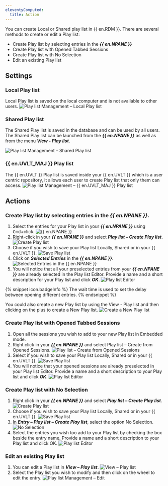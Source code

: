 ```yaml
---
eleventyComputed:
  title: Action
---
```

You can create Local or Shared play list in {{ en.RDM }}. There are several methods to create or edit a Play list:

* Create Play list by selecting entries in the ***{{ en.NPANE }}***
* Create Play list with Opened Tabbed Sessions
* Create Play list with No Selection
* Edit an existing Play list

## Settings

### Local Play list

Local Play list is saved on the local computer and is not available to other users.
![Play list Management – Local Play list](https://cdnweb.devolutions.net/docs/en/rdm/mac/clip10360.png)

### Shared Play list

The Shared Play list is saved in the database and can be used by all users. The Shared Play list can be launched from the ***{{ en.NPANE }}*** as well as from the menu ***View - Play list***.

![Play list Management – Shared Play list](https://cdnweb.devolutions.net/docs/en/rdm/mac/clip10361.png)

### {{ en.UVLT_MAJ }} Play list

The {{ en.UVLT }} Play list is saved inside your {{ en.UVLT }} which is a user centric repository, it allows each user to create Play list that only them can access.
![Play list Management – {{ en.UVLT_MAJ }} Play list](https://cdnweb.devolutions.net/docs/en/rdm/mac/clip10362.png)

## Actions

### Create Play list by selecting entries in the ***{{ en.NPANE }}***.

1. Select the entries for your Play list in your ***{{ en.NPANE }}*** using <kbd>Cmd</kbd>+click.
![{{ en.NPANE }}](https://cdnweb.devolutions.net/docs/en/rdm/mac/clip10111.png)
1. Right-click in your ***{{ en.NPANE }}*** and select ***Play list – Create Play list***.
![Create Play list](https://cdnweb.devolutions.net/docs/en/rdm/mac/clip10363.png)
1. Choose if you wish to save your Play list Locally, Shared or in your {{ en.UVLT }}.
![Save Play list](https://cdnweb.devolutions.net/docs/en/rdm/mac/clip10364.png)
1. Click on ***Selected Entries*** in the ***{{ en.NPANE }}***.
![Selected Entries in the ***{{ en.NPANE }}***](https://cdnweb.devolutions.net/docs/en/rdm/mac/clip10108.png)
1. You will notice that all your preselected entries from your ***{{ en.NPANE }}*** are already selected in the Play list Editor. Provide a name and a short description for your Play list and click ***OK***.
![Play list Editor](https://cdnweb.devolutions.net/docs/en/rdm/mac/clip10365.png)

{% snippet icon.badgeInfo %}
The wait time is used to set the delay between opening different entries.
{% endsnippet %}

You could also create a new Play list by using the View - Play list and then clicking on the plus to create a New Play list.
![Create a New Play list](https://cdnweb.devolutions.net/docs/en/rdm/mac/clip10366.png)

### Create Play list with Opened Tabbed Sessions

1. Open all the sessions you wish to add to your new Play list in Embedded mode.
1. Right click in your ***{{ en.NPANE }}*** and select Play list – Create from Opened Sessions.
![Play list – Create from Opened Sessions](https://cdnweb.devolutions.net/docs/en/rdm/mac/clip10367.png)
1. Select if you wish to save your Play list Locally, Shared or in your {{ en.UVLT }}.
![Save Play list](https://cdnweb.devolutions.net/docs/en/rdm/mac/clip10364.png)
1. You will notice that your opened sessions are already preselected in your Play list Editor. Provide a name and a short description to your Play list and click ***OK***.
![Play list Editor](https://cdnweb.devolutions.net/docs/en/rdm/mac/clip10368.png)

### Create Play list with No Selection

1. Right click in your ***{{ en.NPANE }}*** and select ***Play list – Create Play list***.
![Create Play list](https://cdnweb.devolutions.net/docs/en/rdm/mac/clip10363.png)
1. Choose if you wish to save your Play list Locally, Shared or in your {{ en.UVLT }}.
![Save Play list](https://cdnweb.devolutions.net/docs/en/rdm/mac/clip10364.png)
1. In ***Entry – Play list – Create Play list***, select the option No Selection.
![No Selection](https://cdnweb.devolutions.net/docs/en/rdm/mac/clip10024.png)
1. Select the entries you wish too add to your Play list by checking the box beside the entry name. Provide a name and a short description to your Play list and click OK.
![Play list Editor](https://cdnweb.devolutions.net/docs/en/rdm/mac/clip10025.png)

### Edit an existing Play list

1. You can edit a Play list in ***View – Play list***.
![View – Play list](https://cdnweb.devolutions.net/docs/en/rdm/mac/clip10369.png)
1. Select the Play list you wish to modify and then click on the wheel to edit the entry.
![Play list Management – Edit](https://cdnweb.devolutions.net/docs/en/rdm/mac/clip10114.png)
